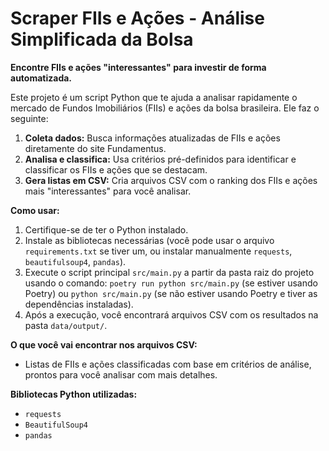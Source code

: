 # Scraper FIIs e Ações - Análise Simplificada da Bolsa

**Encontre FIIs e ações "interessantes" para investir de forma automatizada.**

Este projeto é um script Python que te ajuda a analisar rapidamente o mercado de Fundos Imobiliários (FIIs) e ações da bolsa brasileira. Ele faz o seguinte:

1.  **Coleta dados:** Busca informações atualizadas de FIIs e ações diretamente do site Fundamentus.
2.  **Analisa e classifica:** Usa critérios pré-definidos para identificar e classificar os FIIs e ações que se destacam.
3.  **Gera listas em CSV:** Cria arquivos CSV com o ranking dos FIIs e ações mais "interessantes" para você analisar.

**Como usar:**

1.  Certifique-se de ter o Python instalado.
2.  Instale as bibliotecas necessárias (você pode usar o arquivo `requirements.txt` se tiver um, ou instalar manualmente `requests`, `beautifulsoup4`, `pandas`).
3.  Execute o script principal `src/main.py` a partir da pasta raiz do projeto usando o comando: `poetry run python src/main.py` (se estiver usando Poetry) ou `python src/main.py` (se não estiver usando Poetry e tiver as dependências instaladas).
4.  Após a execução, você encontrará arquivos CSV com os resultados na pasta `data/output/`.

**O que você vai encontrar nos arquivos CSV:**

*   Listas de FIIs e ações classificadas com base em critérios de análise, prontos para você analisar com mais detalhes.

**Bibliotecas Python utilizadas:**

*   `requests`
*   `BeautifulSoup4`
*   `pandas`
